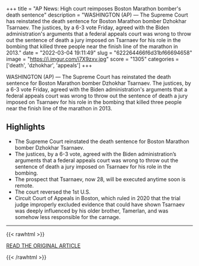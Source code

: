 +++
title = "AP News: High court reimposes Boston Marathon bomber's death sentence"
description = "WASHINGTON (AP) — The Supreme Court has reinstated the death sentence for Boston Marathon bomber Dzhokhar Tsarnaev. The justices, by a 6-3 vote Friday, agreed with the Biden administration's arguments that a federal appeals court was wrong to throw out the sentence of death a jury imposed on Tsarnaev for his role in the bombing that killed three people near the finish line of the marathon in 2013."
date = "2022-03-04 19:11:49"
slug = "622264466f6d31bf66694658"
image = "https://i.imgur.com/i7X9zxv.jpg"
score = "1305"
categories = ['death', 'dzhokhar', 'appeals']
+++

WASHINGTON (AP) — The Supreme Court has reinstated the death sentence for Boston Marathon bomber Dzhokhar Tsarnaev. The justices, by a 6-3 vote Friday, agreed with the Biden administration's arguments that a federal appeals court was wrong to throw out the sentence of death a jury imposed on Tsarnaev for his role in the bombing that killed three people near the finish line of the marathon in 2013.

## Highlights

- The Supreme Court reinstated the death sentence for Boston Marathon bomber Dzhokhar Tsarnaev.
- The justices, by a 6-3 vote, agreed with the Biden administration’s arguments that a federal appeals court was wrong to throw out the sentence of death a jury imposed on Tsarnaev for his role in the bombing.
- The prospect that Tsarnaev, now 28, will be executed anytime soon is remote.
- The court reversed the 1st U.S.
- Circuit Court of Appeals in Boston, which ruled in 2020 that the trial judge improperly excluded evidence that could have shown Tsarnaev was deeply influenced by his older brother, Tamerlan, and was somehow less responsible for the carnage.

---

{{< rawhtml >}}
  <p class="article-category">
    <a target="_blank" href="https://apnews.com/article/bombings-dzhokhar-tsarnaev-e52706c006644cfcb3f742cf78afa6d0">READ THE ORIGINAL ARTICLE</a>
  </p>
{{< /rawhtml >}}
